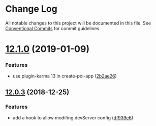 # Change Log

All notable changes to this project will be documented in this file.
See [Conventional Commits](https://conventionalcommits.org) for commit guidelines.

# [12.1.0](https://github.com/egoist/poi/compare/create-poi-app@12.0.3...create-poi-app@12.1.0) (2019-01-09)

### Features

- use plugin-karma 13 in create-poi-app ([2b2ae26](https://github.com/egoist/poi/commit/2b2ae26))

## [12.0.3](https://github.com/egoist/poi/compare/create-poi-app@12.0.2...create-poi-app@12.0.3) (2018-12-25)

### Features

- add a hook to allow modifing devServer config ([df939e6](https://github.com/egoist/poi/commit/df939e6))
